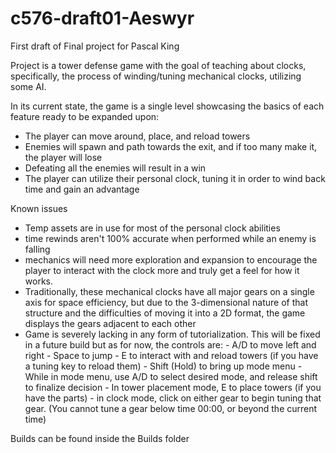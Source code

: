 # c576-draft01-Aeswyr
First draft of Final project for Pascal King

Project is a tower defense game with the goal of teaching about clocks, specifically, the process of winding/tuning mechanical clocks, utilizing some AI.

In its current state, the game is a single level showcasing the basics of each feature ready to be expanded upon:
 - The player can move around, place, and reload towers
 - Enemies will spawn and path towards the exit, and if too many make it, the player will lose
 - Defeating all the enemies will result in a win
 - The player can utilize their personal clock, tuning it in order to wind back time and gain an advantage

Known issues
 - Temp assets are in use for most of the personal clock abilities
 - time rewinds aren't 100% accurate when performed while an enemy is falling
 - mechanics will need more exploration and expansion to encourage the player to interact with the clock more and truly get a feel for how it works.
 - Traditionally, these mechanical clocks have all major gears on a single axis for space efficiency, but due to the 3-dimensional nature of that structure and the difficulties of moving it into a 2D format, the game displays the gears adjacent to each other
 - Game is severely lacking in any form of tutorialization. This will be fixed in a future build but as for now, the controls are:
        - A/D to move left and right
        - Space to jump
        - E to interact with and reload towers (if you have a tuning key to reload them)
        - Shift (Hold) to bring up mode menu
        - While in mode menu, use A/D to select desired mode, and release shift to finalize decision
        - In tower placement mode, E to place towers (if you have the parts)
        - in clock mode, click on either gear to begin tuning that gear. (You cannot tune a gear below time 00:00, or beyond the current time)

 Builds can be found inside the Builds folder
